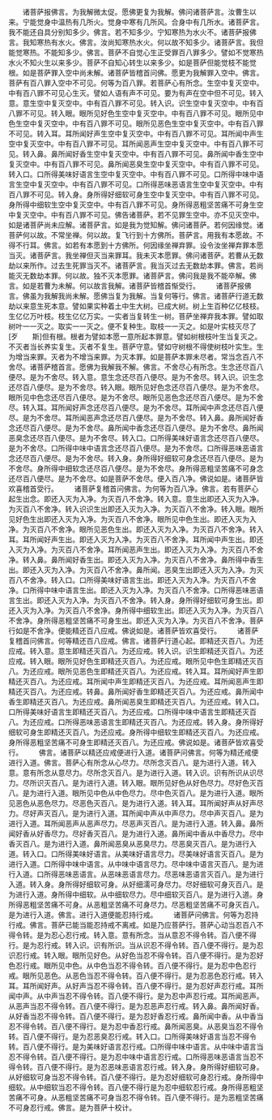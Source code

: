 <!-- { "loadSidebar": true } -->
　　诸菩萨报佛言。为我解微太促。愿佛更复为我解。佛问诸菩萨言。汝曹生以来。宁能觉身中温热有几所火。觉身中寒有几所风。合身中有几所水。诸菩萨言。我不能还自具分别知多少。佛言。若不知多少。宁知寒热为水火不。诸菩萨报佛言。我知寒热有水火。佛言。汝尚知寒热水火。何以故不知多少。诸菩萨言。我但能觉寒热。不能知多少。佛言。菩萨不自觉心生正受罪百八罪多少。譬如不觉寒热水火不知火生以来多少。菩萨不自知心转生以来多少。如是菩萨但能觉枝不能觉根。如是菩萨罪入空中尚未解。诸菩萨皆稽首问佛。愿更为我解罪入空中。佛言。菩萨有百八罪入空中不可见。何等为百八罪。若菩萨心有所念。生空中复灭空中。中有百八罪不可见心生灭。譬如人语有声不可见。要为有声在空中但不可见。转入意。意生空中复灭空中。中有百八罪不可见。转入识。识生空中复灭空中。中有百八罪不可见。转入眼。眼所见好色生空中复灭空中。中有百八罪不可见。眼所见中色生空中复灭空中。中有百八罪不可见。眼所见恶色生空中复灭空中。中有百八罪不可见。转入耳。耳所闻好声生空中复灭空中。中有百八罪不可见。耳所闻中声生空中复灭空中。中有百八罪不可见。耳所闻恶声生空中复灭空中。中有百八罪不可见。转入鼻。鼻所闻好香生空中复灭空中。中有百八罪不可见。鼻所闻中香生空中复灭空中。中有百八罪不可见。鼻所闻恶臭生空中复灭空中。中有百八罪不可见。转入口。口所得美味好语言生空中复灭空中。中有百八罪不可见。口所得中味中语言生空中复灭空中。中有百八罪不可见。口所得恶味恶语言生空中复灭空中。中有百八罪不可见。转入身。身所得好细软可身生空中复灭空中。中有百八罪不可见。身所得中细软生空中复灭空中。中有百八罪不可见。身所得恶粗坚苦痛不可身生空中复灭空中。中有百八罪不可见。佛告诸菩萨。若不见罪生空中。亦不见灭空中。如是诸菩萨尚未应解。诸菩萨言。如是我为觉知解。佛问诸菩萨。若何因缘觉。诸菩萨何以故。不常坐禅。何以故。复飞行到十方佛所。菩萨言。用我有本愿故。不得不行耳。佛言。如若有本愿到十方佛所。何因缘坐禅弃罪。设令汝坐禅弃罪本愿当灭。诸菩萨言。我坐禅但灭当来罪耳。我未灭本愿罪。佛问诸菩萨。若曹从无数劫以来所作。过去生死罪当灭不。诸菩萨言。我当灭过去无数劫本罪。佛言。若尚能灭无数劫本罪。何以故。独不灭本愿罪。诸菩萨言。佛问我是我不能卒解。佛言。如是若曹为未解。何以故言我解。诸菩萨皆稽首惭受行。
　　诸菩萨报佛言。佛虽为我解我尚未解。愿佛当复为我解。当复何等行。佛言。诸菩萨行道无数劫以来意生死本意。譬如果实种着土中生大树。已成大树。树上生百种亿亿枝枝。生亿亿万叶枝。枝生亿亿万实。一实者当复转生一树。菩萨坐禅弃我本罪。譬如取树叶一一灭之。取实一一灭之。便不复种生。取枝一一灭之。如是叶实枝灭尽了[歹　　斯]但有根。根者为譬如本愿一意所起本罪意。譬如树根枝叶生当复灭之。不灭者当长养实复生。灭者不复生。菩萨守意。譬如守树根不得使树枝叶实生。生为增当来罪。灭者为不增当来罪。为灭本罪。如是菩萨本罪未尽者。常当念百八不舍尽。诸菩萨稽首言。愿佛为我解我不解。佛言。不舍尽心有所念。生念还尽百八便尽。是为不舍尽。转入意。意生念还尽百八便尽。是为不舍尽。转入识。识生念还尽百八便尽。是为不舍尽。转入眼。眼所见好色念还尽百八便尽。是为不舍尽。眼所见中色念还尽百八便尽。是为不舍尽。眼所见恶色念还尽百八便尽。是为不舍尽。转入耳。耳所闻好声念还尽百八便尽。是为不舍尽。耳所闻中声念还尽百八便尽。是为不舍尽。耳所闻恶声念还尽百八便尽。是为不舍尽。转入鼻。鼻所闻好香念还尽百八便尽。是为不舍尽。鼻所闻中香念还尽百八便尽。是为不舍尽。鼻所闻恶臭念还尽百八便尽。是为不舍尽。转入口。口所得美味好语言念还尽百八便尽。是为不舍尽。口所得中味中语言念还尽百八便尽。是为不舍尽。口所得恶味恶语言念还尽百八便尽。是为不舍尽。转入身。身所得好细软可身念还尽百八便尽。是为不舍尽。身所得中细软念还尽百八便尽。是为不舍尽。身所得恶粗坚苦痛不可身念还尽百八便尽。是为不舍尽。如是菩萨不舍尽。便入百八净。佛说如是。诸菩萨皆欢喜稽首受行。
　　诸菩萨复稽首问佛言。为何等为百八净。佛言。若有菩萨心起生出念。即还入灭为入净。为灭百八不舍净。转入意。意生出即还入灭为入净。为灭百八不舍净。转入识识生出即还入灭为入净。为灭百八不舍净。转入眼。眼所见好色生出即还入灭为入净。为灭百八不舍净。眼所见中色生出。即还入灭为入净。为灭百八不舍净。眼所见恶色生出。即还入灭为入净。为灭百八不舍净。转入耳。耳所闻好声生出。即还入灭为入净。为灭百八不舍净。耳所闻中声生出。即还入灭为入净。为灭百八不舍净。耳所闻恶声生出。即还入灭为入净。为灭百八不舍净。转入鼻。鼻所闻好香生出。即还入灭为入净。为灭百八不舍净。鼻所得中香生出。即还入灭为入净。为灭百八不舍净。鼻所闻。恶臭生出即还入灭为入净。为灭百八不舍净。转入口。口所得美味好语言生出。即还入灭为入净。为灭百八不舍净。口所得中味中语言生出。即还入灭为入净。为灭百八不舍净。口所得恶味恶语言生出。即还入灭为入净。为灭百八不舍净。转入身。身所得好细软可身生出。即还入灭为入净。为灭百八不舍净。身所得中细软生出。即还入灭为入净。为灭百八不舍净。身所得恶粗坚苦痛不可身生出。即还入灭为入净。为灭百八不舍净。菩萨行如是不舍净。便能精还百八应戒。佛说如是。诸菩萨皆欢喜受行。
　　诸菩萨复稽首问佛言。何等精还百八应戒。佛言。诸菩萨行道心起。即精还灭百八。为还应戒。转入意。意生即精还灭百八。为还应戒。转入识。识生即精还灭百八。为还应戒。转入眼。眼所见好色生即精还灭百八。为还应戒。眼所见中色生即精还灭百八。为还应戒。眼所见恶色生即精还灭百八。为还应戒。转入耳。耳所闻好声生即精还灭百八。为还应戒。耳所闻中声生即精还灭百八。为还应戒。耳所闻恶声生即精还灭百八。为还应戒。转鼻。鼻所闻好香生即精还灭百八。为还应戒。鼻所闻中香生即精还灭百八。为还应戒。鼻所闻恶臭生即精还灭百八。为还应戒。转入口。口所得美味好语言生即精还灭百八。为还应戒。口所得中味中语言生即精还灭百八。为还应戒。口所得恶味恶语言生即精还灭百八。为还应戒。转入身。身所得好细软可身生即精还灭百八。为还应戒。身所得中细软生即精还灭百八。为还应戒。身所得恶粗坚苦痛不可身生即精还灭百八。为还应戒。佛说如是。诸菩萨皆欢喜受行。
　　佛言。诸菩萨以精还应戒便进行入道。诸菩萨问佛言。何等为精还戒便进行入道。佛言。菩萨心有所念从心尽力。尽所念灭百八。是为进行入道。转入意。意有所念从意尽力。尽所念灭百八。是为进行入道。转入识。识有所识从识尽力。尽所识灭百八。是为进行入道。转入眼。眼所见好色从好色尽力。尽好色灭百八。是为进行入道。眼所见中色从中色尽力。尽中色灭百八。是为进行入道。眼所见恶色从恶色尽力。尽恶色灭百八。是为进行入道。转入耳。耳所闻好声从好声尽力。尽好声灭百八。是为进行入道。耳所闻中声从中声尽力。尽中声灭百八。是为进行入道。耳所闻恶声从恶声尽力。尽恶声灭百八。是为进行入道。转入鼻。鼻所闻好香从好香尽力。尽好香灭百八。是为进行入道。鼻所闻中香从中香尽力。尽中香灭百八。是为进行入道。鼻所闻恶臭从恶臭尽力。尽恶臭灭百八。是为进行入道。转入口。口所得美味好语言。从美味好语言尽力。尽美味好语言灭百八。是为进行入道。口所得中味中语言。从中味中语言尽力。尽中味中语言灭百八。是为进行入道。口所得恶味恶语言。从恶味恶语言尽力。尽恶味恶语言灭百八。是为进行入道。转入身。身所得好细软可身。从好细濡可身尽力。尽好细软可身灭百八。是为进行入道。身所得中细软。从中细软尽力。尽中细软灭百八。是为进行入道。身所得恶粗坚苦痛不可身。从恶粗坚苦痛不可身尽力。尽恶粗坚苦痛不可身灭百八。是为进行入道。佛言。进行入道便能忍持行戒。
　　诸菩萨问佛言。何等为忍持行戒。佛言。菩萨已能当能忍持戒不离戒。如是乃应菩萨行。菩萨心动当忍百八不得令转。是为忍心忍行戒。转入意。意有所念。当从意忍不得令转。百八便不得行。是为忍行戒。转入识。识有所识。当从识忍不得令转。百八便不得行。是为忍识忍行戒。转入眼。眼所见好色。从好色当忍不得令转。百八便不得行。是为忍好色忍行戒。眼所见中色。从中色当忍不得令转。百八便不得行。是为忍中色忍行戒。眼所见恶色。从恶色当忍不得令转。百八便不得行。是为忍恶色忍行戒。转入耳。耳所闻好声。从好声当忍不得令转。百八便不得行。是为忍好声忍行戒。耳所闻中声。从中声当忍不得令转。百八便不得行。是为忍中声忍行戒。耳所闻恶声。从恶声当忍不得令转。百八便不得行。是为忍恶声忍行戒。转入鼻。鼻所闻好香。从好香当忍不得令转。百八便不得行。是为忍好香忍行戒。鼻所闻中香。从中香当忍不得令转。百八便不得行。是为忍中香忍行戒。鼻所闻恶臭。从恶臭当忍不得令转。百八便不得行。是为忍恶臭忍行戒。转入口。口所得美味好语言当忍不得令转。百八便不得行。是为美味好语言忍行戒。口所得中味中语言。从中味中语言当忍不得令转。百八便不得行。是为忍中味中语言忍行戒。口所得恶味恶语言当忍不得令转。百八便不得行。是为忍恶味恶语言忍行戒。转入身。身所得好细软可身。从好细软可身当忍不得令转。百八便不得行。是为忍好细软可身忍行戒。身所得中细软。从中细软当忍不得令转。百八便不得行是为忍中细软忍行戒。身所得恶粗坚苦痛不可身。从恶粗坚苦痛不可身当忍不得令转。百八便不得行。是为恶粗坚苦痛不可身忍行戒。佛言。是为菩萨十校计。

